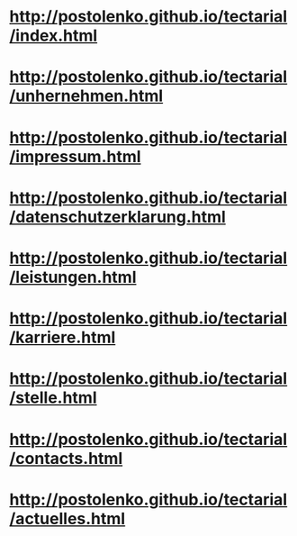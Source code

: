 # http://postolenko.github.io/tectarial/index.html
# http://postolenko.github.io/tectarial/unhernehmen.html
# http://postolenko.github.io/tectarial/impressum.html
# http://postolenko.github.io/tectarial/datenschutzerklarung.html
# http://postolenko.github.io/tectarial/leistungen.html
# http://postolenko.github.io/tectarial/karriere.html
# http://postolenko.github.io/tectarial/stelle.html
# http://postolenko.github.io/tectarial/contacts.html
# http://postolenko.github.io/tectarial/actuelles.html